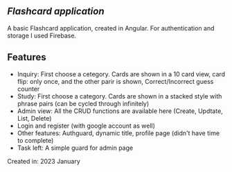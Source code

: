 ## _Flashcard application_

A basic Flashcard application, created in Angular. For authentication and storage I used Firebase.

## Features

- Inquiry: First choose a cetegory. Cards are shown in a 10 card view, card flip: only once, and the other parir is shown, Correct/Incorrect guess counter
- Study: First choose a category. Cards are shown in a stacked style with phrase pairs (can be cycled through infinitely)
- Admin view: All the CRUD functions are available here (Create, Updtate, List, Delete)
- Login and register (with google account as well)
- Other features: Authguard, dynamic title, profile page (didn't have time to complete)
- Task left: A simple guard for admin page

Created in: 2023 January
